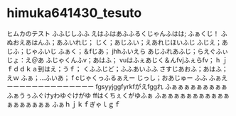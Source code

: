 # himuka641430_tesuto
ヒムカのテスト
ふふじしふふ
えはふはあふふるくじゃんふはは;
ふぁくじ！
ふぬおえあはんふ；あふいれじ；
じく；あじふい；えあれじほいふじ
ふじえ；あじふ；じゃふいじ
ふぁく；＆fじあ； jhhふいえら
あじふれあふじ；らえぐふぃじょ：え＠あ
ふじゃくんふv；あはふ； vuはふぇあじく＆んfvjふぇらfv； h
ｊｆｄｄｋａ到はえ；うｆ；
くふふじど；ふふあいふふ
さすじあおふ；あはふ；えｗ
ふぁ；…ふいあ； f
cじゃくっふるぁえー
じっし；おあじゅー
ふふ
ふぁえーーーーーーーーーーーーーー
fgsyyjggfyrkfがえfggれ
ふぁぁぁぁぁぁぁぁぁ
ふぁうぅふぐけyわゆぐけがゆ
ffはくちぇくがゆふぁ
ふぁぁぁぁぁぁぁぁぁぁぁぁぁぁぁぁぁぁ
ふぁｈｊｋｆぎゃｌｇｆ
